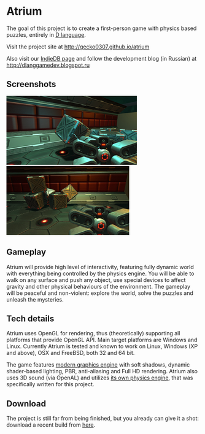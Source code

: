 Atrium
======
The goal of this project is to create a first-person game with physics based puzzles, entirely in [D language](http://dlang.org).

Visit the project site at http://gecko0307.github.io/atrium

Also visit our [IndieDB page](http://www.indiedb.com/games/atrium) and follow the development blog (in Russian) at http://dlanggamedev.blogspot.ru

Screenshots
-----------
[![Screenshot1](/screenshots/013_thumb.jpg)](/screenshots/013.jpg)
[![Screenshot1](/screenshots/014_thumb.jpg)](/screenshots/014.jpg)

Gameplay
--------
Atrium will provide high level of interactivity, featuring fully dynamic world with everything being controlled by the physics engine. You will be able to walk on any surface and push any object, use special devices to affect gravity and other physical behaviours of the environment. The gameplay will be peaceful and non-violent: explore the world, solve the puzzles and unleash the mysteries.

Tech details
------------
Atrium uses OpenGL for rendering, thus (theoretically) supporting all platforms that provide OpenGL API. Main target platforms are Windows and Linux. Currently Atrium is tested and known to work on Linux, Windows (XP and above), OSX and FreeBSD, both 32 and 64 bit.

The game features [modern graphics engine](https://github.com/gecko0307/dgl) with soft shadows, dynamic shader-based lighting, PBR, anti-aliasing and Full HD rendering. Atrium also uses 3D sound (via OpenAL) and utilizes [its own physics engine](https://github.com/gecko0307/dmech), that was specifically written for this project.

Download
--------
The project is still far from being finished, but you already can give it a shot: download a recent build from [here](https://www.dropbox.com/sh/mmh9qod4x2nsuyi/66ZW6KX7N6).

